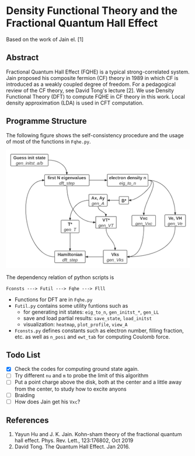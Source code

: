 # Density Functional Theory and the Fractional Quantum Hall Effect
Based on the work of Jain el. [1]

## Abstract

Fractional Quantum Hall Effect (FQHE) is a typical strong-correlated system.
Jain proposed his composite fermion (CF) theory in 1989 in which CF is introduced as a weakly coupled degree of freedom.
For a pedagogical review of the CF theory, see David Tong's lecture [2].
We use Density Functional Theory (DFT) to compute FQHE in CF theory in this work.
Local density approximation (LDA) is used in CFT computation.

## Programme Structure

The following figure shows the self-consistency procedure and the usage of most of the functions in `Fqhe.py`.

![programme_structure.png](https://raw.githubusercontent.com/WhymustIhaveaname/FQHE_media/main/programme_structure.png)

The dependency relation of python scripts is

```
Fconsts ---> Futil ---> Fqhe ---> Flll
```

* Functions for DFT are in `Fqhe.py`
* `Futil.py` contains some utility funtions such as
    * for generating init states: `eig_to_n`, `gen_initst_*`, `gen_LL`
    * save and load partial results: `save_state`, `load_initst`
    * visualization: `heatmap`, `plot_profile`, `view_A`
* `Fconsts.py` defines constants such as electron number, filling fraction, etc. as well as `n_posi` and `ewt_tab` for computing Coulomb force.

## Todo List

- [x] Check the codes for computing ground state again.
- [ ] Try different `nu` and `m` to probe the limit of this algorithm
- [ ] Put a point charge above the disk, both at the center and a little away from the center, to study how to excite anyons
- [ ] Braiding
- [ ] How does Jain get his `Vxc`?

## References

1. Yayun Hu and J. K. Jain. Kohn-sham theory of the fractional quantum hall effect. Phys. Rev. Lett., 123:176802, Oct 2019
2. David Tong. The Quantum Hall Effect. Jan 2016.